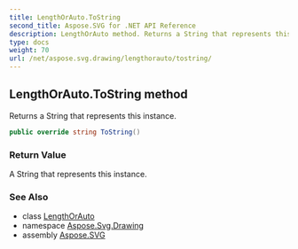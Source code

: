 ```yaml
---
title: LengthOrAuto.ToString
second_title: Aspose.SVG for .NET API Reference
description: LengthOrAuto method. Returns a String that represents this instance
type: docs
weight: 70
url: /net/aspose.svg.drawing/lengthorauto/tostring/
---
```

## LengthOrAuto.ToString method

Returns a String that represents this instance.

```csharp
public override string ToString()
```

### Return Value

A String that represents this instance.

### See Also

* class [LengthOrAuto](../)
* namespace [Aspose.Svg.Drawing](../../../aspose.svg.drawing/)
* assembly [Aspose.SVG](../../../)
